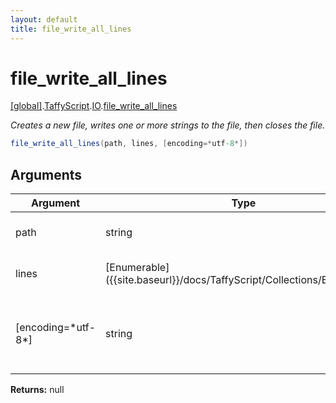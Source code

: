 ```yaml
---
layout: default
title: file_write_all_lines
---
```


# file_write_all_lines

[\[global\]]({{site.baseurl}}/docs/).[TaffyScript]({{site.baseurl}}/docs/TaffyScript/).[IO]({{site.baseurl}}/docs/TaffyScript/IO/).[file_write_all_lines]({{site.baseurl}}/docs/TaffyScript/IO/file_write_all_lines/)

_Creates a new file, writes one or more strings to the file, then closes the file._

```cs
file_write_all_lines(path, lines, [encoding=*utf-8*])
```

## Arguments

<table>
  <col width="15%">
  <col width="15%">
  <thead>
    <tr>
      <th>Argument</th>
      <th>Type</th>
      <th>Description</th>
    </tr>
  </thead>
  <tbody>
    <tr>
      <td>path</td>
      <td>string</td>
      <td>The path of the file to create.</td>
    </tr>
    <tr>
      <td>lines</td>
      <td>[Enumerable]({{site.baseurl}}/docs/TaffyScript/Collections/Enumerable)</td>
      <td>The lines to write to the file.</td>
    </tr>
    <tr>
      <td>[encoding=*utf-8*]</td>
      <td>string</td>
      <td>The name of the encoding used to write to the file.</td>
    </tr>
  </tbody>
</table>

**Returns:** null
